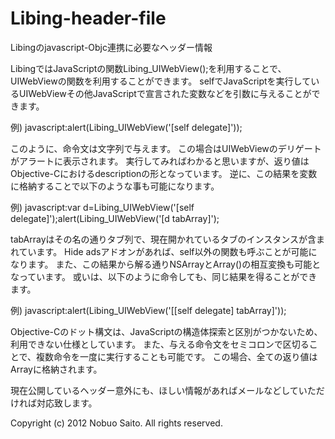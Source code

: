 Libing-header-file
==================

Libingのjavascript-Objc連携に必要なヘッダー情報

LibingではJavaScriptの関数Libing_UIWebView();を利用することで、UIWebViewの関数を利用することができます。
selfでJavaScriptを実行しているUIWebViewその他JavaScriptで宣言された変数などを引数に与えることができます。

例)
javascript:alert(Libing_UIWebView('[self delegate]'));

このように、命令文は文字列で与えます。
この場合はUIWebViewのデリゲートがアラートに表示されます。
実行してみればわかると思いますが、返り値はObjective-Cにおけるdescriptionの形となっています。
逆に、この結果を変数に格納することで以下のような事も可能になります。

例)
javascript:var d=Libing_UIWebView('[self delegate]');alert(Libing_UIWebView('[d tabArray]');

tabArrayはその名の通りタブ列で、現在開かれているタブのインスタンスが含まれています。
Hide adsアドオンがあれば、self以外の関数も呼ぶことが可能になります。
また、この結果から解る通りNSArrayとArray()の相互変換も可能となっています。
或いは、以下のように命令しても、同じ結果を得ることができます。

例)
javascript:alert(Libing_UIWebView('[[self delegate] tabArray]'));

Objective-Cのドット構文は、JavaScriptの構造体探索と区別がつかないため、利用できない仕様としています。
また、与える命令文をセミコロンで区切ることで、複数命令を一度に実行することも可能です。
この場合、全ての返り値はArrayに格納されます。

現在公開しているヘッダー意外にも、ほしい情報があればメールなどしていただければ対応致します。

Copyright (c) 2012 Nobuo Saito. All rights reserved.